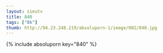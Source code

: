 ```yaml
--- 
layout: sieutv
title: 840
tags: ["0k"]
thumb: http://94.23.248.219/absoluporn-1/image/002/840.jpg
---
```

{% include absoluporn key="840" %} 
